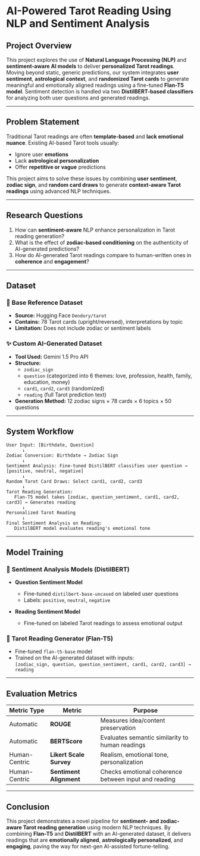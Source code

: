 # AI-Powered Tarot Reading Using NLP and Sentiment Analysis

## Project Overview  
This project explores the use of **Natural Language Processing (NLP)** and **sentiment-aware AI models** to deliver **personalized Tarot readings**. Moving beyond static, generic predictions, our system integrates **user sentiment**, **astrological context**, and **randomized Tarot cards** to generate meaningful and emotionally aligned readings using a fine-tuned **Flan-T5 model**. Sentiment detection is handled via two **DistilBERT-based classifiers** for analyzing both user questions and generated readings.

---

## Problem Statement  
Traditional Tarot readings are often **template-based** and **lack emotional nuance**. Existing AI-based Tarot tools usually:
- Ignore user **emotions**
- Lack **astrological personalization**
- Offer **repetitive or vague** predictions

This project aims to solve these issues by combining **user sentiment**, **zodiac sign**, and **random card draws** to generate **context-aware Tarot readings** using advanced NLP techniques.

---

## Research Questions  
1. How can **sentiment-aware** NLP enhance personalization in Tarot reading generation?  
2. What is the effect of **zodiac-based conditioning** on the authenticity of AI-generated predictions?  
3. How do AI-generated Tarot readings compare to human-written ones in **coherence** and **engagement**?

---

## Dataset  

### 🧾 **Base Reference Dataset**  
- **Source:** Hugging Face `Dendory/tarot`  
- **Contains:** 78 Tarot cards (upright/reversed), interpretations by topic  
- **Limitation:** Does not include zodiac or sentiment labels

### ✨ **Custom AI-Generated Dataset**  
- **Tool Used:** Gemini 1.5 Pro API  
- **Structure:**  
  - `zodiac_sign`  
  - `question` (categorized into 6 themes: love, profession, health, family, education, money)  
  - `card1`, `card2`, `card3` (randomized)  
  - `reading` (full Tarot prediction text)  
- **Generation Method:** 12 zodiac signs × 78 cards × 6 topics × 50 questions

---

## System Workflow  
```
User Input: [Birthdate, Question]
      ↓
Zodiac Conversion: Birthdate → Zodiac Sign
      ↓
Sentiment Analysis: Fine-tuned DistilBERT classifies user question → [positive, neutral, negative]
      ↓
Random Tarot Card Draws: Select card1, card2, card3
      ↓
Tarot Reading Generation:
   Flan-T5 model takes [zodiac, question_sentiment, card1, card2, card3] → Generates reading
      ↓
Personalized Tarot Reading
      ↓
Final Sentiment Analysis on Reading:
   DistilBERT model evaluates reading's emotional tone
```

---

## Model Training  

### 🧠 **Sentiment Analysis Models (DistilBERT)**
- **Question Sentiment Model**
  - Fine-tuned `distilbert-base-uncased` on labeled user questions  
  - Labels: `positive`, `neutral`, `negative`

- **Reading Sentiment Model**
  - Fine-tuned on labeled Tarot readings to assess emotional output

### 🔮 **Tarot Reading Generator (Flan-T5)**
- Fine-tuned `flan-t5-base` model  
- Trained on the AI-generated dataset with inputs:  
  `[zodiac_sign, question, question_sentiment, card1, card2, card3] → reading`

---

## Evaluation Metrics  

| Metric Type     | Metric         | Purpose                                          |
|-----------------|----------------|--------------------------------------------------|
| Automatic       | **ROUGE**      | Measures idea/content preservation               |
| Automatic       | **BERTScore**  | Evaluates semantic similarity to human readings |
| Human-Centric   | **Likert Scale Survey** | Realism, emotional tone, personalization |
| Human-Centric   | **Sentiment Alignment** | Checks emotional coherence between input and reading |

---

## Conclusion  
This project demonstrates a novel pipeline for **sentiment- and zodiac-aware Tarot reading generation** using modern NLP techniques. By combining **Flan-T5** and **DistilBERT** with an AI-generated dataset, it delivers readings that are **emotionally aligned**, **astrologically personalized**, and **engaging**, paving the way for next-gen AI-assisted fortune-telling.
